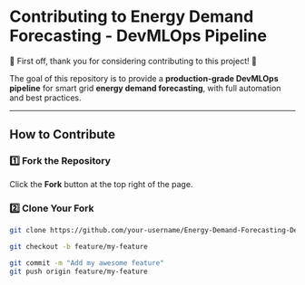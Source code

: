 # Contributing to Energy Demand Forecasting - DevMLOps Pipeline

🎉 First off, thank you for considering contributing to this project! 🎉

The goal of this repository is to provide a **production-grade DevMLOps pipeline** for smart grid **energy demand forecasting**, with full automation and best practices.

---

## How to Contribute

### 1️⃣ Fork the Repository

Click the **Fork** button at the top right of the page.

### 2️⃣ Clone Your Fork

```bash
git clone https://github.com/your-username/Energy-Demand-Forecasting-DevMLOps.git

git checkout -b feature/my-feature

git commit -m "Add my awesome feature"
git push origin feature/my-feature
